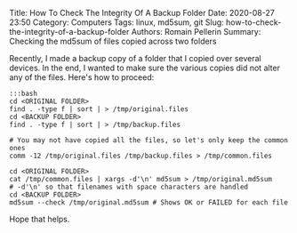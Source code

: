Title: How To Check The Integrity Of A Backup Folder
Date: 2020-08-27 23:50
Category: Computers
Tags: linux, md5sum, git
Slug: how-to-check-the-integrity-of-a-backup-folder
Authors: Romain Pellerin
Summary: Checking the md5sum of files copied across two folders

Recently, I made a backup copy of a folder that I copied over several devices. In the end, I wanted to make sure the various copies did not alter any of the files. Here's how to proceed:

    :::bash
    cd <ORIGINAL FOLDER>
    find . -type f | sort | > /tmp/original.files
    cd <BACKUP FOLDER>
    find . -type f | sort | > /tmp/backup.files

    # You may not have copied all the files, so let's only keep the common ones
    comm -12 /tmp/original.files /tmp/backup.files > /tmp/common.files

    cd <ORIGINAL FOLDER>
    cat /tmp/common.files | xargs -d'\n' md5sum > /tmp/original.md5sum
    # -d'\n' so that filenames with space characters are handled
    cd <BACKUP FOLDER>
    md5sum --check /tmp/original.md5sum # Shows OK or FAILED for each file

Hope that helps.

